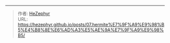 # 



---

> 作者: [HeZephyr](https://github.com/HeZephyr)  
> URL: https://hezephyr.github.io/posts/07.hermite%E7%9F%A9%E9%98%B5%E4%B8%8E%E6%AD%A3%E5%AE%9A%E7%9F%A9%E9%98%B5/  

